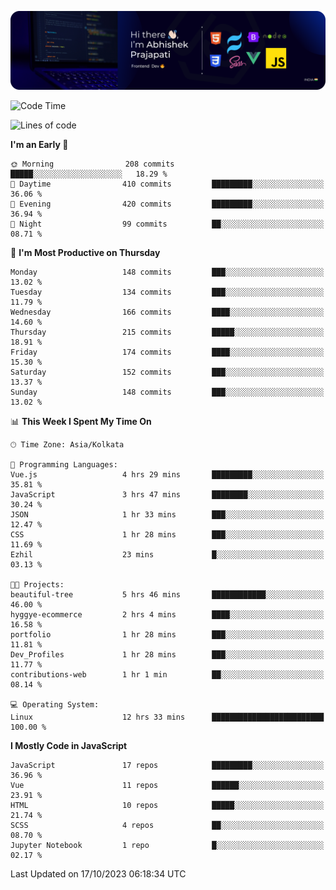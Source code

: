![Banner](./Header.png)

<!--START_SECTION:waka-->
![Code Time](http://img.shields.io/badge/Code%20Time-13%20hrs%2031%20mins-blue)

![Lines of code](https://img.shields.io/badge/From%20Hello%20World%20I%27ve%20Written-1.5%20million%20lines%20of%20code-blue)

**I'm an Early 🐤** 

```text
🌞 Morning                208 commits         █████░░░░░░░░░░░░░░░░░░░░   18.29 % 
🌆 Daytime                410 commits         █████████░░░░░░░░░░░░░░░░   36.06 % 
🌃 Evening                420 commits         █████████░░░░░░░░░░░░░░░░   36.94 % 
🌙 Night                  99 commits          ██░░░░░░░░░░░░░░░░░░░░░░░   08.71 % 
```
📅 **I'm Most Productive on Thursday** 

```text
Monday                   148 commits         ███░░░░░░░░░░░░░░░░░░░░░░   13.02 % 
Tuesday                  134 commits         ███░░░░░░░░░░░░░░░░░░░░░░   11.79 % 
Wednesday                166 commits         ████░░░░░░░░░░░░░░░░░░░░░   14.60 % 
Thursday                 215 commits         █████░░░░░░░░░░░░░░░░░░░░   18.91 % 
Friday                   174 commits         ████░░░░░░░░░░░░░░░░░░░░░   15.30 % 
Saturday                 152 commits         ███░░░░░░░░░░░░░░░░░░░░░░   13.37 % 
Sunday                   148 commits         ███░░░░░░░░░░░░░░░░░░░░░░   13.02 % 
```


📊 **This Week I Spent My Time On** 

```text
🕑︎ Time Zone: Asia/Kolkata

💬 Programming Languages: 
Vue.js                   4 hrs 29 mins       █████████░░░░░░░░░░░░░░░░   35.81 % 
JavaScript               3 hrs 47 mins       ████████░░░░░░░░░░░░░░░░░   30.24 % 
JSON                     1 hr 33 mins        ███░░░░░░░░░░░░░░░░░░░░░░   12.47 % 
CSS                      1 hr 28 mins        ███░░░░░░░░░░░░░░░░░░░░░░   11.69 % 
Ezhil                    23 mins             █░░░░░░░░░░░░░░░░░░░░░░░░   03.13 % 

🐱‍💻 Projects: 
beautiful-tree           5 hrs 46 mins       ████████████░░░░░░░░░░░░░   46.00 % 
hyggye-ecommerce         2 hrs 4 mins        ████░░░░░░░░░░░░░░░░░░░░░   16.58 % 
portfolio                1 hr 28 mins        ███░░░░░░░░░░░░░░░░░░░░░░   11.81 % 
Dev_Profiles             1 hr 28 mins        ███░░░░░░░░░░░░░░░░░░░░░░   11.77 % 
contributions-web        1 hr 1 min          ██░░░░░░░░░░░░░░░░░░░░░░░   08.14 % 

💻 Operating System: 
Linux                    12 hrs 33 mins      █████████████████████████   100.00 % 
```

**I Mostly Code in JavaScript** 

```text
JavaScript               17 repos            █████████░░░░░░░░░░░░░░░░   36.96 % 
Vue                      11 repos            ██████░░░░░░░░░░░░░░░░░░░   23.91 % 
HTML                     10 repos            █████░░░░░░░░░░░░░░░░░░░░   21.74 % 
SCSS                     4 repos             ██░░░░░░░░░░░░░░░░░░░░░░░   08.70 % 
Jupyter Notebook         1 repo              █░░░░░░░░░░░░░░░░░░░░░░░░   02.17 % 
```




 Last Updated on 17/10/2023 06:18:34 UTC
<!--END_SECTION:waka-->
<!--
**bhishekprajapati/bhishekprajapati** is a ✨ _special_ ✨ repository because its `README.md` (this file) appears on your GitHub profile.

Here are some ideas to get you started:

- 🔭 I’m currently working on ...
- 🌱 I’m currently learning ...
- 👯 I’m looking to collaborate on ...
- 🤔 I’m looking for help with ...
- 💬 Ask me about ...
- 📫 How to reach me: ...
- 😄 Pronouns: ...
- ⚡ Fun fact: ...
-->
